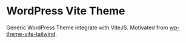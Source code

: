 # WordPress Vite Theme

Generic WordPress Theme integrate with ViteJS. Motivated from [wp-theme-vite-tailwind](https://github.com/blonestar/wp-theme-vite-tailwind).